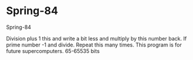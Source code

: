 # Spring-84
Spring-84

Division plus 1 this and write a bit less and multiply by this number back. If prime number -1 and divide. Repeat this many times. This program is for future supercomputers. 65-65535 bits
